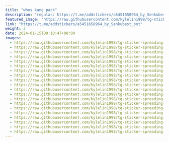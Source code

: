 ```yaml
---
title: "whos kang pack"
description: "regular: https://t.me/addstickers/a5451658964_by_Senkubest_bot"
featured_image: "https://raw.githubusercontent.com/kylelin1998/tg-sticker-spreading-worldwide-images/main/img/f92ebbd3-e148-433e-a492-2ca4f9ea4e64.jpg"
link: "https://t.me/addstickers/a5451658964_by_Senkubest_bot"
weight: 3
date: 2024-01-15T09:10:47+08:00
images:
  - https://raw.githubusercontent.com/kylelin1998/tg-sticker-spreading-worldwide-images/main/img/f92ebbd3-e148-433e-a492-2ca4f9ea4e64.jpg
  - https://raw.githubusercontent.com/kylelin1998/tg-sticker-spreading-worldwide-images/main/img/4c0800b4-3bbf-4460-8975-35e9c4eaaec5.jpg
  - https://raw.githubusercontent.com/kylelin1998/tg-sticker-spreading-worldwide-images/main/img/14081a94-f518-44c5-a39b-1baf51a5ead1.jpg
  - https://raw.githubusercontent.com/kylelin1998/tg-sticker-spreading-worldwide-images/main/img/4501e8ee-7896-47d4-a3d4-5a90d788df82.jpg
  - https://raw.githubusercontent.com/kylelin1998/tg-sticker-spreading-worldwide-images/main/img/74d85372-340a-4d4f-b172-e32ce43e8391.jpg
  - https://raw.githubusercontent.com/kylelin1998/tg-sticker-spreading-worldwide-images/main/img/40902c2e-7931-4804-acac-e210cfded067.jpg
  - https://raw.githubusercontent.com/kylelin1998/tg-sticker-spreading-worldwide-images/main/img/31ac8484-da69-480d-8a97-7eca43fd9353.jpg
  - https://raw.githubusercontent.com/kylelin1998/tg-sticker-spreading-worldwide-images/main/img/561fa286-6e88-4a97-8daa-f9a5e9c610f0.jpg
  - https://raw.githubusercontent.com/kylelin1998/tg-sticker-spreading-worldwide-images/main/img/8c03afb4-f42a-432e-bdd1-14682458795b.jpg
  - https://raw.githubusercontent.com/kylelin1998/tg-sticker-spreading-worldwide-images/main/img/09c8d929-7a6e-4885-82a7-b2587e46658f.jpg
  - https://raw.githubusercontent.com/kylelin1998/tg-sticker-spreading-worldwide-images/main/img/e4ecddf6-6a7a-4427-ac79-9d9087c2d44b.jpg
  - https://raw.githubusercontent.com/kylelin1998/tg-sticker-spreading-worldwide-images/main/img/1b321bea-c38d-417e-8867-4ed9282a75fe.jpg
  - https://raw.githubusercontent.com/kylelin1998/tg-sticker-spreading-worldwide-images/main/img/2d0b1500-1d4b-45be-8531-678aa6256abc.jpg
  - https://raw.githubusercontent.com/kylelin1998/tg-sticker-spreading-worldwide-images/main/img/cbe3c7a3-c5f4-4176-a1b5-cbb8f9d31eb7.jpg
  - https://raw.githubusercontent.com/kylelin1998/tg-sticker-spreading-worldwide-images/main/img/36b63b2d-7f7a-4d4c-96ef-496cf631e640.jpg
  - https://raw.githubusercontent.com/kylelin1998/tg-sticker-spreading-worldwide-images/main/img/a2aeb85d-6312-41fc-bd99-1e31cbce7f1a.jpg
  - https://raw.githubusercontent.com/kylelin1998/tg-sticker-spreading-worldwide-images/main/img/378db567-cd54-4568-af4a-aba8f970ed4c.jpg
  - https://raw.githubusercontent.com/kylelin1998/tg-sticker-spreading-worldwide-images/main/img/084bbcda-1334-4c06-a66a-b964d687ebf9.jpg
  - https://raw.githubusercontent.com/kylelin1998/tg-sticker-spreading-worldwide-images/main/img/e7847629-4cba-4598-b75b-1b373052045a.jpg
  - https://raw.githubusercontent.com/kylelin1998/tg-sticker-spreading-worldwide-images/main/img/82552824-ffda-4cae-8ddc-55e6ae070603.jpg
---
```

